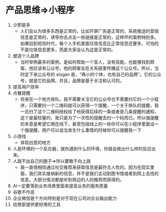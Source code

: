 # 产品思维=>小程序

1. 少即是多
   - 人们会以为很多东西是正常的，比如开屏广告是正常的、系统推送的营销信息是正常的，诱导你去点击一些链接是正常的，这样坏的案例特别多。如果回到短信时代，每个人手机里面垃圾信息比正常信息还要多，可怕的不是垃圾信息更多，而是大家会认为这是正常的。
2. 塑造个人品牌
   - 当时举例最多的案例，是如何帮助一个盲人，没有技能，也能够找到顾客。他应该有公众号，他的顾客会在关系链里传播这个公众号。所以，当时定下来公众号的 slogan 是，“再小的个体，也有自己的品牌”。它的公众号，就是它的品牌。并且，品牌是基于关注和认可的。
3. 提高用户效率
4. 点餐提醒
   - 将来在一个地方排队，我不需要关注它的公众号也不需要扫它的一个小程序，只需要扫一个二维码就可以获得一个提醒，一个关于排队的提醒，我一旦扫了这个二维码授权给了他获得后续的一条或者是几条提醒的通知，这个是最轻量的，我只是为了一次性的提醒去扫一个码而已。所以强提醒的本意是希望它用在线下，甚至包括线上的一些你可以在小程序里面设一个强提醒，用户可以说当发生什么事情的时候你可以提醒我一下
5. 小游戏
   - 体现创意的地方
6. 人是环境的一个反应器，就你遇到什么的环境，你就会做出什么样的反应出来。
7. 人跳不出自己的圈子=>所以要敢于向上跳
   - 我一直很相信通过社交推荐来获取信息是最符合人性的。因为在现实里面，我们其实接纳新的信息，并不是我们主动到图书馆或者到网上去找的信息。大部分情况都是听到周边的人的推荐而获得的。
8. Al一定要落到业务场景里面来提高业务的服务质量
9. 谷歌不作恶
10. 企业微信是个方向特别是对于现在公司对企业输出能力
11. 给商家提供更好用的工具